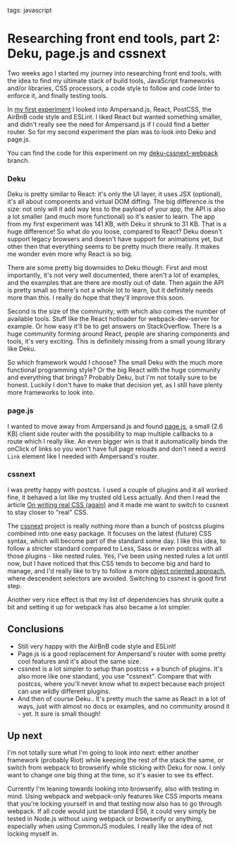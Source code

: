 tags: javascript

# Researching front end tools, part 2: Deku, page.js and cssnext
Two weeks ago I started my journey into researching front end tools, with the idea to find my ultimate stack of build tools, JavaScript frameworks and/or libraries, CSS processors, a code style to follow and code linter to enforce it, and finally testing tools.

In [my first experiment](/articles/2015/research-front-end-part-1/) I looked into Ampersand.js, React, PostCSS, the AirBnB code style and ESLint. I liked React but wanted something smaller, and didn't really see the need for Ampersand.js if I could find a better router. So for my second experiment the plan was to look into Deku and page.js.

You can find the code for this experiment on my [deku-cssnext-webpack](https://github.com/kevinrenskers/js-skeleton/tree/deku-cssnext-webpack) branch.

### Deku
Deku is pretty similar to React: it's only the UI layer, it uses JSX (optional), it's all about components and virtual DOM diffing. The big difference is the size: not only will it add way less to the payload of your app, the API is also a lot smaller (and much more functional) so it's easier to learn. The app from my first experiment was 141 KB, with Deku it shrunk to 31 KB. That is a huge difference! So what do you loose, compared to React? Deku doesn't support legacy browsers and doesn't have support for animations yet, but other then that everything seems to be pretty much there really. It makes me wonder even more why React is so big.

There are some pretty big downsides to Deku though. First and most importantly, it's not very well documented, there aren't a lot of examples, and the examples that are there are mostly out of date. Then again the API is pretty small so there's not a whole lot to learn, but it definitely needs more than this. I really do hope that they'll improve this soon.

Second is the size of the community, with which also comes the  number of available tools. Stuff like the React hotloader for webpack-dev-server for example. Or how easy it'll be to get answers on StackOverflow. There is a huge community forming around React, people are sharing components and tools, it's very exciting. This is definitely missing from a small young library like Deku.

So which framework would I choose? The small Deku with the much more functional programming style? Or the big React with the huge community and everything that brings? Probably Deku, but I'm not totally sure to be honest. Luckily I don't have to make that decision yet, as I still have plenty more frameworks to look into.

### page.js
I wanted to move away from Ampersand.js and found [page.js](https://github.com/visionmedia/page.js), a small (2.6 KB) client side router with the possibility to map multiple callbacks to a route which I really like. An even bigger win is that it automatically binds the onClick of links so you won't have full page reloads and don't need a weird `Link` element like I needed with Ampersand's router.

### cssnext
I was pretty happy with postcss. I used a couple of plugins and it all worked fine, it behaved a lot like my trusted old Less actually. And then I read the article [On writing real CSS (again)](https://blog.colepeters.com/on-writing-real-css-again/) and it made me want to switch to cssnext to stay closer to "real" CSS. 

The [cssnext](http://cssnext.io) project is really nothing more than a bunch of postcss plugins combined into one easy package. It focuses on the latest (future) CSS syntax, which will become part of the standard some day. I like this idea, to follow a stricter standard compared to Less, Sass or even postcss with all those plugins - like nested rules. Yes, I've been using nested rules a lot until now, but I have noticed that this CSS tends to become big and hard to manage, and I'd really like to try to follow a more [object oriented approach](http://www.smashingmagazine.com/2011/12/12/an-introduction-to-object-oriented-css-oocss/), where descendent selectors are avoided. Switching to cssnext is good first step.

Another very nice effect is that my list of dependencies has shrunk quite a bit and setting it up for webpack has also became a lot simpler.

## Conclusions
* Still very happy with the AirBnB code style and ESLint!
* Page.js is a good replacement for Ampersand's router with some pretty cool features and it's about the same size.
* cssnext is a lot simpler to setup than postcss + a bunch of plugins. It's also more like one standard, you use "cssnext". Compare that with postcss, where you'll never know what to expect because each project can use wildly different plugins.
* And then of course Deku.. It's pretty much the same as React in a lot of ways, just with almost no docs or examples, and no community around it - yet. It sure is small though!

## Up next
I'm not totally sure what I'm going to look into next: either another framework (probably Riot) while keeping the rest of the stack the same, or switch from webpack to browserify while sticking with Deku for now. I only want to change one big thing at the time, so it's easier to see its effect.

Currently I'm leaning towards looking into browserify, also with testing in mind. Using webpack and webpack-only features like CSS imports means that you're locking yourself in and that testing now also has to go through webpack. If all code would just be standard ES6, it could very simply be tested in Node.js without using webpack or browserify or anything, especially when using CommonJS modules. I really like the idea of not locking myself in.

